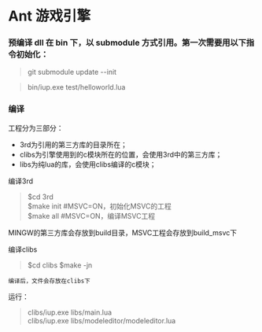Ant 游戏引擎
=====

### 预编译 dll 在 bin 下，以 submodule 方式引用。第一次需要用以下指令初始化：

> git submodule update --init

> bin/iup.exe test/helloworld.lua

### 编译
工程分为三部分：
- 3rd为引用的第三方库的目录所在；
- clibs为引擎使用到的c模块所在的位置，会使用3rd中的第三方库；
- libs为纯lua的库，会使用clibs编译的c模块；

编译3rd

> $cd 3rd  
> $make init	#MSVC=ON，初始化MSVC的工程  
> $make all		#MSVC=ON，编译MSVC工程  

MINGW的第三方库会存放到build目录，MSVC工程会存放到build_msvc下

编译clibs  

> $cd clibs
> $make -jn

	编译后，文件会存放在clibs下


运行：
> clibs/iup.exe libs/main.lua  
> clibs/iup.exe libs/modeleditor/modeleditor.lua
